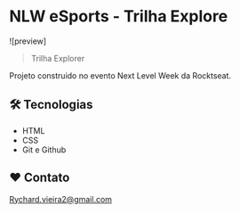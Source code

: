 # NLW eSports - Trilha Explore

![preview]

>Trilha Explorer

Projeto construido no evento Next Level Week da Rocktseat.

 ##  🛠 Tecnologias

 - HTML
 - CSS
 - Git e Github

 ## ❤️ Contato

 Rychard.vieira2@gmail.com
